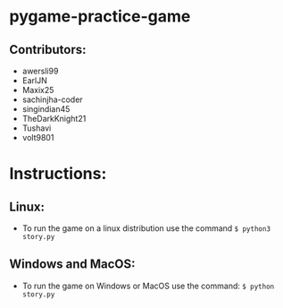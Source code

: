 # pygame-practice-game
## Contributors:
- awersli99
- EarlJN
- Maxix25
- sachinjha-coder
- singindian45
- TheDarkKnight21
- Tushavi
- volt9801

# Instructions:
## Linux:
 - To run the game on a linux distribution use the command `$ python3 story.py`
## Windows and MacOS:
- To run the game on Windows or MacOS use the command: `$ python story.py`
